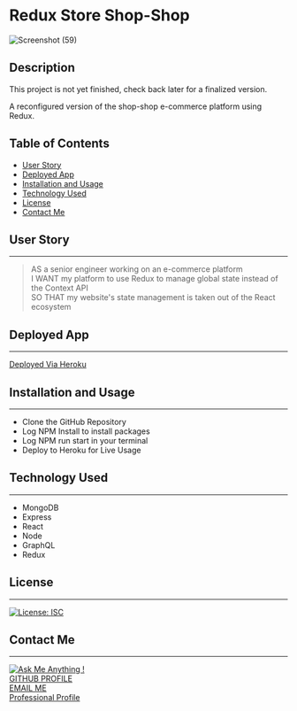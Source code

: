 # Redux Store Shop-Shop

![Screenshot (59)](https://user-images.githubusercontent.com/72768374/121934102-7d466880-cd0c-11eb-93f5-e4e3d0e74ef6.png)

## Description
This project is not yet finished, check back later for a finalized version.

A reconfigured version of the shop-shop e-commerce platform using Redux.


## Table of Contents
  * [User Story](#user-story)
  * [Deployed App](#deployed-app)
  * [Installation and Usage](#installation-and-usage)
  * [Technology Used](#technology-used)
  * [License](#license)
  * [Contact Me](#contact-me)

 ## User Story
 ***
>AS a senior engineer working on an e-commerce platform  
I WANT my platform to use Redux to manage global state instead of the Context API  
SO THAT my website's state management is taken out of the React ecosystem

## Deployed App
***
[Deployed Via Heroku](https://intense-escarpment-00657.herokuapp.com/)

## Installation and Usage
***
- Clone the GitHub Repository
- Log NPM Install to install packages
- Log NPM run start in your terminal
- Deploy to Heroku for Live Usage

## Technology Used
***
- MongoDB
- Express
- React
- Node
- GraphQL
- Redux

## License
***
[![License: ISC](https://img.shields.io/badge/License-ISC-blue.svg)](https://opensource.org/licenses/ISC)

## Contact Me
***
[![Ask Me Anything !](https://img.shields.io/badge/Ask%20me-anything-1abc9c.svg)](https://GitHub.com/Naereen/ama)   
[GITHUB PROFILE](https://github.com/cocobeware83)  
[EMAIL ME](mailto:corycneel@gmail.com)  
[Professional Profile](https://react-portfolio-coryneel.herokuapp.com/)